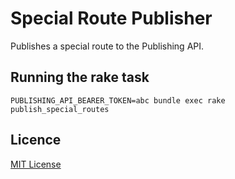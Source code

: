 # Special Route Publisher

Publishes a special route to the Publishing API.

## Running the rake task

`PUBLISHING_API_BEARER_TOKEN=abc bundle exec rake publish_special_routes`

## Licence

[MIT License](LICENCE)
